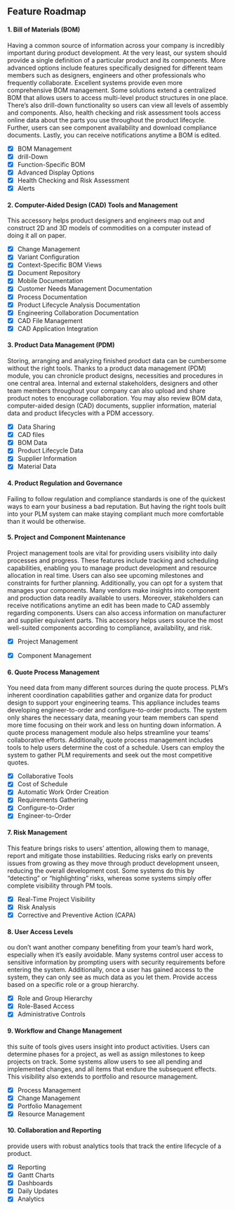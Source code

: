 ## Feature Roadmap
#### 1. Bill of Materials (BOM)
 Having a common source of information across your company is incredibly important during product development. At the very least, our system should provide a single definition of a particular product and its components. More advanced options include features specifically designed for different team members such as designers, engineers and other professionals who frequently collaborate. Excellent systems provide even more comprehensive BOM management. Some solutions extend a centralized BOM that allows users to access multi-level product structures in one place. There’s also drill-down functionality so users can view all levels of assembly and components. Also, health checking and risk assessment tools access online data about the parts you use throughout the product lifecycle. Further, users can see component availability and download compliance documents. Lastly, you can receive notifications anytime a BOM is edited.

- [x] BOM Management
- [x] drill-Down
- [x] Function-Specific BOM
- [x] Advanced Display Options
- [x] Health Checking and Risk Assessment
- [x] Alerts

#### 2. Computer-Aided Design (CAD) Tools and Management
This accessory helps product designers and engineers map out and construct 2D and 3D models of commodities on a computer instead of doing it all on paper.

- [x] Change Management
- [x] Variant Configuration
- [x] Context-Specific BOM Views
- [x] Document Repository
- [x] Mobile Documentation
- [x] Customer Needs Management Documentation
- [x] Process Documentation
- [x] Product Lifecycle Analysis Documentation
- [x] Engineering Collaboration Documentation
- [x] CAD File Management
- [x] CAD Application Integration

#### 3. Product Data Management (PDM)
Storing, arranging and analyzing finished product data can be cumbersome without the right tools. Thanks to a product data management (PDM) module, you can chronicle product designs, necessities and procedures in one central area. Internal and external stakeholders, designers and other team members throughout your company can also upload and share product notes to encourage collaboration. You may also review BOM data, computer-aided design (CAD) documents, supplier information, material data and product lifecycles with a PDM accessory.

- [x] Data Sharing
- [x] CAD files
- [x] BOM Data
- [x] Product Lifecycle Data
- [x] Supplier Information
- [x] Material Data

#### 4. Product Regulation and Governance
Failing to follow regulation and compliance standards is one of the quickest ways to earn your business a bad reputation. But having the right tools built into your PLM system can make staying compliant much more comfortable than it would be otherwise.


#### 5. Project and Component Maintenance
Project management tools are vital for providing users visibility into daily processes and progress. These features include tracking and scheduling capabilities, enabling you to manage product development and resource allocation in real time. Users can also see upcoming milestones and constraints for further planning. Additionally, you can opt for a system that manages your components. Many vendors make insights into component and production data readily available to users. Moreover, stakeholders can receive notifications anytime an edit has been made to CAD assembly regarding components. Users can also access information on manufacturer and supplier equivalent parts. This accessory helps users source the most well-suited components according to compliance, availability, and risk.

- [x] Project Management

- [x] Component Management


#### 6. Quote Process Management

You need data from many different sources during the quote process. PLM’s inherent coordination capabilities gather and organize data for product design to support your engineering teams. This appliance includes teams developing engineer-to-order and configure-to-order products. The system only shares the necessary data, meaning your team members can spend more time focusing on their work and less on hunting down information. A quote process management module also helps streamline your teams’ collaborative efforts.
Additionally, quote process management includes tools to help users determine the cost of a schedule. Users can employ the system to gather PLM requirements and seek out the most competitive quotes.

- [x] Collaborative Tools
- [x] Cost of Schedule
- [x] Automatic Work Order Creation
- [x] Requirements Gathering
- [x] Configure-to-Order
- [x] Engineer-to-Order

#### 7. Risk Management

This feature brings risks to users’ attention, allowing them to manage, report and mitigate those instabilities. Reducing risks early on prevents issues from growing as they move through product development unseen, reducing the overall development cost. Some systems do this by “detecting” or “highlighting” risks, whereas some systems simply offer complete visibility through PM tools.

- [x] Real-Time Project Visibility
- [x] Risk Analysis
- [x] Corrective and Preventive Action (CAPA)

#### 8. User Access Levels

ou don’t want another company benefiting from your team’s hard work, especially when it’s easily avoidable. Many systems control user access to sensitive information by prompting users with security requirements before entering the system. Additionally, once a user has gained access to the system, they can only see as much data as you let them. Provide access based on a specific role or a group hierarchy.

- [x] Role and Group Hierarchy
- [x] Role-Based Access
- [x] Administrative Controls

#### 9. Workflow and Change Management
this suite of tools gives users insight into product activities. Users can determine phases for a project, as well as assign milestones to keep projects on track. Some systems allow users to see all pending and implemented changes, and all items that endure the subsequent effects. This visibility also extends to portfolio and resource management.

- [x] Process Management
- [x] Change Management
- [x] Portfolio Management
- [x] Resource Management

#### 10. Collaboration and Reporting
provide users with robust analytics tools that track the entire lifecycle of a product.

- [x] Reporting
- [x] Gantt Charts
- [x] Dashboards
- [x] Daily Updates
- [x] Analytics
